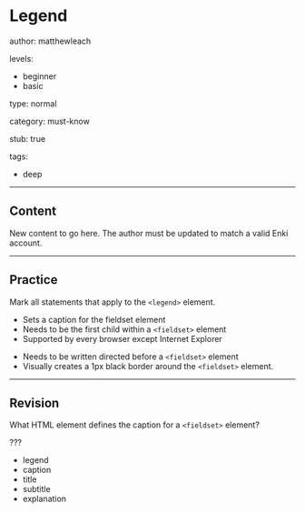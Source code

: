 # Legend
author: matthewleach

levels:
  - beginner
  - basic

type: normal

category: must-know

stub: true

tags:
  - deep


---
## Content

New content to go here. The author must be updated to match a valid Enki account.

---
## Practice

Mark all statements that apply to the `<legend>` element.

+ Sets a caption for the fieldset element
+ Needs to be the first child within a `<fieldset>` element
+ Supported by every browser except Internet Explorer
- Needs to be written directed before a `<fieldset>` element
- Visually creates a 1px black border around the `<fieldset>` element.
 
---
## Revision

What HTML element defines the caption for a `<fieldset>` element? 

???

* legend
* caption
* title
* subtitle
* explanation

